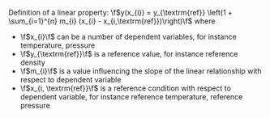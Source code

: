 Definition of a linear property:
\f$y(x_{i}) = y_{\textrm{ref}} \left(1 + \sum_{i=1}^{n} m_{i} (x_{i} - x_{i,\textrm{ref}})\right)\f$
where
 - \f$x_{i}\f$ can be a number of dependent variables, for instance temperature, pressure
 - \f$y_{\textrm{ref}}\f$ is a reference value, for instance reference density
 - \f$m_{i}\f$ is a value influencing the slope of the linear relationship with respect to dependent variable
 - \f$x_{i, \textrm{ref}}\f$ is a reference condition with respect to dependent variable, for instance reference
   temperature, reference pressure
